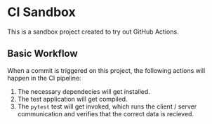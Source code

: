 # CI Sandbox

This is a sandbox project created to try out GitHub Actions. 

## Basic Workflow

When a commit is triggered on this project, the following actions will happen 
in the CI pipeline:

1. The necessary dependecies will get installed. 
2. The test application will get compiled.
3. The `pytest` test will get invoked, which runs the client / server 
   communication and verifies that the correct data is recieved. 
